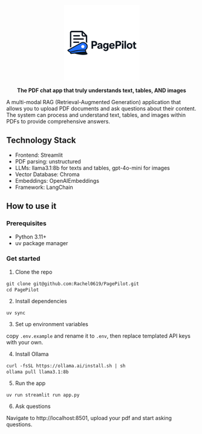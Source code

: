 <div align="center">
  <img src="images/PagePilot Logo.png" alt="PagePilot Logo" width="200">
  
  **The PDF chat app that truly understands text, tables, AND images**
</div>

A multi-modal RAG (Retrieval-Augmented Generation) application that allows you to upload PDF documents and ask questions about their content. The system can process and understand text, tables, and images within PDFs to provide comprehensive answers.

## Technology Stack

- Frontend: Streamlit
- PDF parsing: unstructured
- LLMs: llama3.1:8b for texts and tables, gpt-4o-mini for images
- Vector Database: Chroma
- Embeddings: OpenAIEmbeddings
- Framework: LangChain

## How to use it

### Prerequisites

- Python 3.11+
- uv package manager

### Get started

1. Clone the repo

```
git clone git@github.com:Rachel0619/PagePilot.git
cd PagePilot
```

2. Install dependencies

```
uv sync
```

3. Set up environment variables

copy `.env.example` and rename it to `.env`, then replace templated API keys with your own.

4. Install Ollama

```
curl -fsSL https://ollama.ai/install.sh | sh
ollama pull llama3.1:8b
```

5. Run the app

```
uv run streamlit run app.py
```

6. Ask questions

Navigate to http://localhost:8501, upload your pdf and start asking questions.